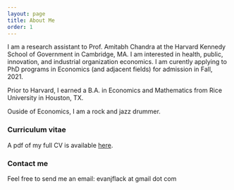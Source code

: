 ```yaml
---
layout: page
title: About Me
order: 1
---
```


I am a research assistant to Prof. Amitabh Chandra at the Harvard Kennedy School of Government in Cambridge, MA. I am interested in health, public, innovation, and industrial organization economics. I am curently applying to PhD programs in Economics (and adjacent fields) for admission in Fall, 2021.

Prior to Harvard, I earned a B.A. in Economics and Mathematics from Rice University in Houston, TX.

Ouside of Economics, I am a rock and jazz drummer.

### Curriculum vitae

A pdf of my full CV is available [here](images/flack_cv.pdf).

### Contact me

Feel free to send me an email: evanjflack at gmail dot com
